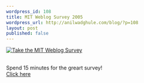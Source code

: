 ```yaml
--- 
wordpress_id: 108
title: MIT Weblog Survey 2005
wordpress_url: http://anilwadghule.com/blog/?p=108
layout: post
published: false
---
```

<p><a href="http://blogsurvey.media.mit.edu/request"><img style="border: medium none ;" alt="Take the MIT Weblog Survey" src="http://blogsurvey.media.mit.edu/images/survey-statistic.gif" /></a></p><br />Spend 15 minutes for the greart survey!<br /><a href="http://blogsurvey.media.mit.edu/request">Click here</a>

